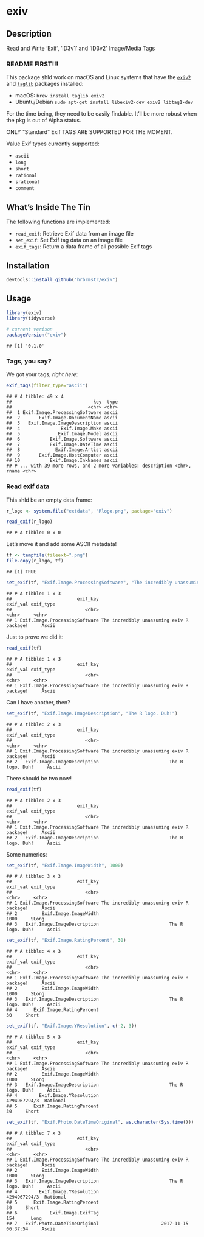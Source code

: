 
# exiv

## Description

Read and Write ‘Exif’, ‘ID3v1’ and ‘ID3v2’ Image/Media Tags

### README FIRST\!\!\!

This package shld work on macOS and Linux systems that have the
[`exiv2`](http://www.exiv2.org/) and
[`taglib`](https://github.com/taglib/taglib) packages installed:

  - macOS: `brew install taglib exiv2`
  - Ubuntu/Debian `sudo apt-get install libexiv2-dev exiv2 libtag1-dev`

For the time being, they need to be easily findable. It’ll be more
robust when the pkg is out of Alpha status.

ONLY “Standard” Exif TAGS ARE SUPPORTED FOR THE MOMENT.

Value Exif types currently supported:

  - `ascii`
  - `long`
  - `short`
  - `rational`
  - `srational`
  - `comment`

## What’s Inside The Tin

The following functions are implemented:

  - `read_exif`: Retrieve Exif data from an image file
  - `set_exif`: Set Exif tag data on an image file
  - `exif_tags`: Return a data frame of all possible Exif tags

## Installation

``` r
devtools::install_github("hrbrmstr/exiv")
```

## Usage

``` r
library(exiv)
library(tidyverse)

# current verison
packageVersion("exiv")
```

    ## [1] '0.1.0'

### Tags, you say?

We got your tags, *right here*:

``` r
exif_tags(filter_type="ascii")
```

    ## # A tibble: 49 x 4
    ##                              key  type
    ##                            <chr> <chr>
    ##  1 Exif.Image.ProcessingSoftware ascii
    ##  2       Exif.Image.DocumentName ascii
    ##  3   Exif.Image.ImageDescription ascii
    ##  4               Exif.Image.Make ascii
    ##  5              Exif.Image.Model ascii
    ##  6           Exif.Image.Software ascii
    ##  7           Exif.Image.DateTime ascii
    ##  8             Exif.Image.Artist ascii
    ##  9       Exif.Image.HostComputer ascii
    ## 10           Exif.Image.InkNames ascii
    ## # ... with 39 more rows, and 2 more variables: description <chr>, rname <chr>

### Read exif data

This shld be an empty data frame:

``` r
r_logo <- system.file("extdata", "Rlogo.png", package="exiv")

read_exif(r_logo)
```

    ## # A tibble: 0 x 0

Let’s move it and add some ASCII metadata\!

``` r
tf <- tempfile(fileext=".png")
file.copy(r_logo, tf)
```

    ## [1] TRUE

``` r
set_exif(tf, "Exif.Image.ProcessingSoftware", "The incredibly unassuming exiv R package!")
```

    ## # A tibble: 1 x 3
    ##                        exif_key                                  exif_val exif_type
    ##                           <chr>                                     <chr>     <chr>
    ## 1 Exif.Image.ProcessingSoftware The incredibly unassuming exiv R package!     Ascii

Just to prove we did it:

``` r
read_exif(tf)
```

    ## # A tibble: 1 x 3
    ##                        exif_key                                  exif_val exif_type
    ##                           <chr>                                     <chr>     <chr>
    ## 1 Exif.Image.ProcessingSoftware The incredibly unassuming exiv R package!     Ascii

Can I have another, then?

``` r
set_exif(tf, "Exif.Image.ImageDescription", "The R logo. Duh!")
```

    ## # A tibble: 2 x 3
    ##                        exif_key                                  exif_val exif_type
    ##                           <chr>                                     <chr>     <chr>
    ## 1 Exif.Image.ProcessingSoftware The incredibly unassuming exiv R package!     Ascii
    ## 2   Exif.Image.ImageDescription                          The R logo. Duh!     Ascii

There should be two now\!

``` r
read_exif(tf)
```

    ## # A tibble: 2 x 3
    ##                        exif_key                                  exif_val exif_type
    ##                           <chr>                                     <chr>     <chr>
    ## 1 Exif.Image.ProcessingSoftware The incredibly unassuming exiv R package!     Ascii
    ## 2   Exif.Image.ImageDescription                          The R logo. Duh!     Ascii

Some numerics:

``` r
set_exif(tf, "Exif.Image.ImageWidth", 1000)
```

    ## # A tibble: 3 x 3
    ##                        exif_key                                  exif_val exif_type
    ##                           <chr>                                     <chr>     <chr>
    ## 1 Exif.Image.ProcessingSoftware The incredibly unassuming exiv R package!     Ascii
    ## 2         Exif.Image.ImageWidth                                      1000     SLong
    ## 3   Exif.Image.ImageDescription                          The R logo. Duh!     Ascii

``` r
set_exif(tf, "Exif.Image.RatingPercent", 30)
```

    ## # A tibble: 4 x 3
    ##                        exif_key                                  exif_val exif_type
    ##                           <chr>                                     <chr>     <chr>
    ## 1 Exif.Image.ProcessingSoftware The incredibly unassuming exiv R package!     Ascii
    ## 2         Exif.Image.ImageWidth                                      1000     SLong
    ## 3   Exif.Image.ImageDescription                          The R logo. Duh!     Ascii
    ## 4      Exif.Image.RatingPercent                                        30     Short

``` r
set_exif(tf, "Exif.Image.YResolution", c(-2, 3))
```

    ## # A tibble: 5 x 3
    ##                        exif_key                                  exif_val exif_type
    ##                           <chr>                                     <chr>     <chr>
    ## 1 Exif.Image.ProcessingSoftware The incredibly unassuming exiv R package!     Ascii
    ## 2         Exif.Image.ImageWidth                                      1000     SLong
    ## 3   Exif.Image.ImageDescription                          The R logo. Duh!     Ascii
    ## 4        Exif.Image.YResolution                              4294967294/3  Rational
    ## 5      Exif.Image.RatingPercent                                        30     Short

``` r
set_exif(tf, "Exif.Photo.DateTimeOriginal", as.character(Sys.time()))
```

    ## # A tibble: 7 x 3
    ##                        exif_key                                  exif_val exif_type
    ##                           <chr>                                     <chr>     <chr>
    ## 1 Exif.Image.ProcessingSoftware The incredibly unassuming exiv R package!     Ascii
    ## 2         Exif.Image.ImageWidth                                      1000     SLong
    ## 3   Exif.Image.ImageDescription                          The R logo. Duh!     Ascii
    ## 4        Exif.Image.YResolution                              4294967294/3  Rational
    ## 5      Exif.Image.RatingPercent                                        30     Short
    ## 6            Exif.Image.ExifTag                                       154      Long
    ## 7   Exif.Photo.DateTimeOriginal                       2017-11-15 06:37:54     Ascii
